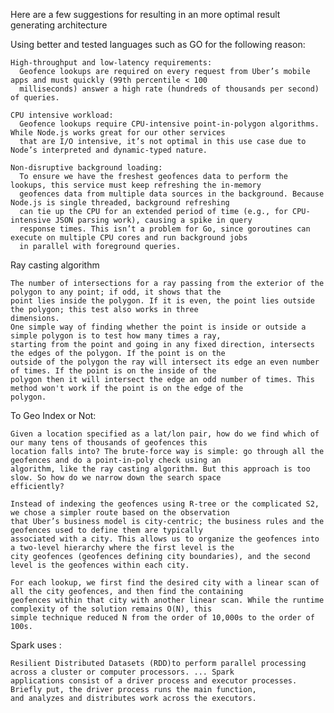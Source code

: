 Here are a few suggestions for resulting in an more optimal result generating architecture 


Using better and tested languages such as GO for the following reason:

    High-throughput and low-latency requirements: 
      Geofence lookups are required on every request from Uber’s mobile apps and must quickly (99th percentile < 100 
      milliseconds) answer a high rate (hundreds of thousands per second) of queries.
    
    CPU intensive workload: 
      Geofence lookups require CPU-intensive point-in-polygon algorithms. While Node.js works great for our other services 
      that are I/O intensive, it’s not optimal in this use case due to Node’s interpreted and dynamic-typed nature.
    
    Non-disruptive background loading: 
      To ensure we have the freshest geofences data to perform the lookups, this service must keep refreshing the in-memory   
      geofences data from multiple data sources in the background. Because Node.js is single threaded, background refreshing 
      can tie up the CPU for an extended period of time (e.g., for CPU-intensive JSON parsing work), causing a spike in query 
      response times. This isn’t a problem for Go, since goroutines can execute on multiple CPU cores and run background jobs 
      in parallel with foreground queries.




Ray casting algorithm

    The number of intersections for a ray passing from the exterior of the polygon to any point; if odd, it shows that the 
    point lies inside the polygon. If it is even, the point lies outside the polygon; this test also works in three 
    dimensions.
    One simple way of finding whether the point is inside or outside a simple polygon is to test how many times a ray, 
    starting from the point and going in any fixed direction, intersects the edges of the polygon. If the point is on the 
    outside of the polygon the ray will intersect its edge an even number of times. If the point is on the inside of the 
    polygon then it will intersect the edge an odd number of times. This method won't work if the point is on the edge of the 
    polygon.



To Geo Index or Not: 

    Given a location specified as a lat/lon pair, how do we find which of our many tens of thousands of geofences this 
    location falls into? The brute-force way is simple: go through all the geofences and do a point-in-poly check using an 
    algorithm, like the ray casting algorithm. But this approach is too slow. So how do we narrow down the search space 
    efficiently?

    Instead of indexing the geofences using R-tree or the complicated S2, we chose a simpler route based on the observation 
    that Uber’s business model is city-centric; the business rules and the geofences used to define them are typically 
    associated with a city. This allows us to organize the geofences into a two-level hierarchy where the first level is the 
    city geofences (geofences defining city boundaries), and the second level is the geofences within each city.

    For each lookup, we first find the desired city with a linear scan of all the city geofences, and then find the containing 
    geofences within that city with another linear scan. While the runtime complexity of the solution remains O(N), this 
    simple technique reduced N from the order of 10,000s to the order of 100s.



Spark uses :
   
    Resilient Distributed Datasets (RDD)to perform parallel processing across a cluster or computer processors. ... Spark 
    applications consist of a driver process and executor processes. Briefly put, the driver process runs the main function, 
    and analyzes and distributes work across the executors.


